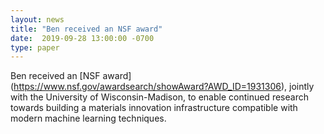 ```yaml
---
layout: news
title: "Ben received an NSF award"
date:  2019-09-28 13:00:00 -0700
type: paper
---
```



Ben received an [NSF award] (https://www.nsf.gov/awardsearch/showAward?AWD_ID=1931306), jointly with the University of Wisconsin-Madison, to enable continued research towards building a materials innovation infrastructure compatible with modern machine learning techniques. 